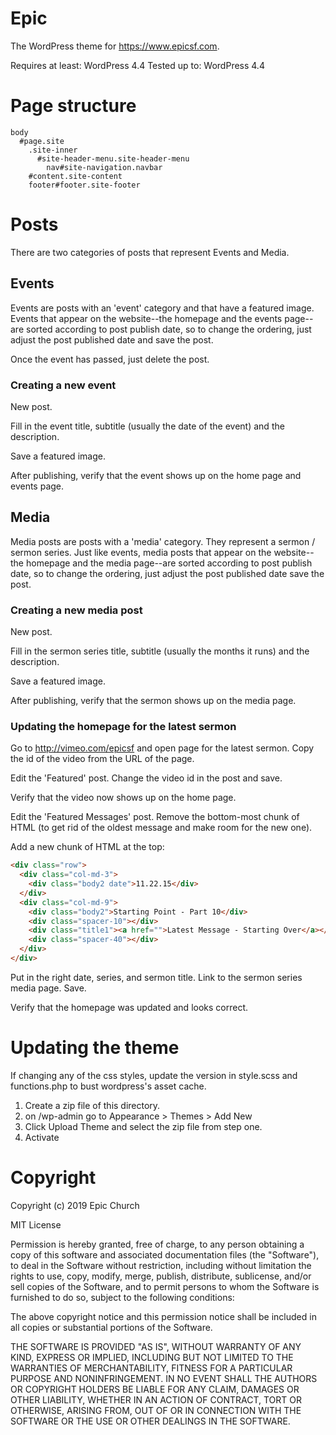 # Epic

The WordPress theme for <https://www.epicsf.com>.

Requires at least: WordPress 4.4
Tested up to: WordPress 4.4

# Page structure

```
body
  #page.site
    .site-inner
      #site-header-menu.site-header-menu
        nav#site-navigation.navbar
    #content.site-content
    footer#footer.site-footer
```

# Posts

There are two categories of posts that represent Events and Media.

## Events

Events are posts with an 'event' category and that have a featured image. Events that appear on the website--the homepage and the events page--are sorted according to post publish date, so to change the ordering, just adjust the post published date and save the post.

Once the event has passed, just delete the post.

### Creating a new event

New post.

Fill in the event title, subtitle (usually the date of the event) and the description.

Save a featured image.

After publishing, verify that the event shows up on the home page and events page.

## Media

Media posts are posts with a 'media' category. They represent a sermon / sermon series. Just like events, media posts that appear on the website--the homepage and the media page--are sorted according to post publish date, so to change the ordering, just adjust the post published date save the post.

### Creating a new media post

New post.

Fill in the sermon series title, subtitle (usually the months it runs) and the description.

Save a featured image.

After publishing, verify that the sermon shows up on the media page.

### Updating the homepage for the latest sermon

Go to <http://vimeo.com/epicsf> and open page for the latest sermon. Copy the id of the video from the URL of the page.

Edit the 'Featured' post. Change the video id in the post and save.

Verify that the video now shows up on the home page.

Edit the 'Featured Messages' post. Remove the bottom-most chunk of HTML (to get rid of the oldest message and make room for the new one).

Add a new chunk of HTML at the top:

```html
<div class="row">
  <div class="col-md-3">
    <div class="body2 date">11.22.15</div>
  </div>
  <div class="col-md-9">
    <div class="body2">Starting Point - Part 10</div>
    <div class="spacer-10"></div>
    <div class="title1"><a href="">Latest Message - Starting Over</a></div>
    <div class="spacer-40"></div>
  </div>
</div>
```

Put in the right date, series, and sermon title. Link to the sermon series media page. Save.

Verify that the homepage was updated and looks correct.

# Updating the theme

If changing any of the css styles, update the version in style.scss and functions.php to bust wordpress's asset cache.

1. Create a zip file of this directory.
2. on /wp-admin go to Appearance > Themes > Add New
3. Click Upload Theme and select the zip file from step one.
4. Activate


# Copyright

Copyright (c) 2019 Epic Church

MIT License

Permission is hereby granted, free of charge, to any person obtaining a copy of this software and associated documentation files (the "Software"), to deal in the Software without restriction, including without limitation the rights to use, copy, modify, merge, publish, distribute, sublicense, and/or sell copies of the Software, and to permit persons to whom the Software is furnished to do so, subject to the following conditions:

The above copyright notice and this permission notice shall be included in all copies or substantial portions of the Software.

THE SOFTWARE IS PROVIDED "AS IS", WITHOUT WARRANTY OF ANY KIND, EXPRESS OR IMPLIED, INCLUDING BUT NOT LIMITED TO THE WARRANTIES OF MERCHANTABILITY, FITNESS FOR A PARTICULAR PURPOSE AND NONINFRINGEMENT. IN NO EVENT SHALL THE AUTHORS OR COPYRIGHT HOLDERS BE LIABLE FOR ANY CLAIM, DAMAGES OR OTHER LIABILITY, WHETHER IN AN ACTION OF CONTRACT, TORT OR OTHERWISE, ARISING FROM, OUT OF OR IN CONNECTION WITH THE SOFTWARE OR THE USE OR OTHER DEALINGS IN THE SOFTWARE.

